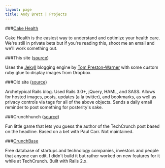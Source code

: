 ```yaml
---
layout: page
title: Andy Brett | Projects
---
```


###[Cake Health][1]

Cake Health is the easiest way to understand and optimize your health care. We're still in private beta but if you're reading this, shoot me an email and we'll work something out.

###This site ([source][2])

Uses the [Jekyll][3] blogging engine by [Tom Preston-Warner][4] with some custom ruby glue to display images from Dropbox. 

###Old site ([source][5])

Archetypical Rails blog. Used Rails 3.0+, jQuery, HAML, and SASS. Allows for hosted images, posts, updates (a la twitter), and bookmarks, as well as privacy controls via tags for all of the above objects. Sends a daily email reminder to post something for posterity's sake.

###Crunchhunch ([source][6])

Fun little game that lets you guess the author of the TechCrunch post based on the headline. Based on a bet with Paul Carr. Not maintained.

###[CrunchBase][7]

Free database of startups and technology companies, investors and people that anyone can edit. I didn't build it but rather worked on new features for it while at TechCrunch. Built with Rails 2.x.

[1]: http://cakehealth.com
[2]: https://github.com/andrewpbrett/andrewpbrett.github.com
[3]: https://github.com/mojombo/jekyll
[4]: https://github.com/mojombo
[5]: https://github.com/andrewpbrett/andy3.0
[6]: https://github.com/andrewpbrett/Crunchhunch
[7]: https://www.crunchbase.com